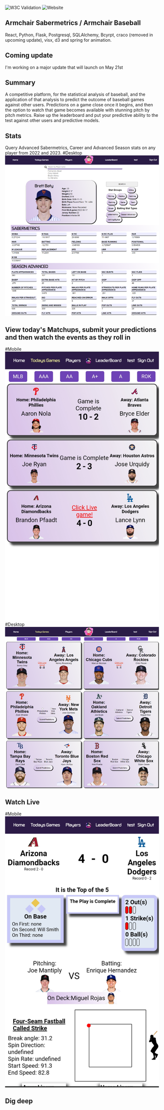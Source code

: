 ![W3C Validation](https://img.shields.io/w3c-validation/default?targetUrl=https%3A%2F%2Farmchairsaber.onrender.com%2F)
![Website](https://img.shields.io/website?url=https%3A%2F%2Farmchairsaber.onrender.com%2F)

## Armchair Sabermetrics / Armchair Baseball 
React, Python, Flask, Postgresql, SQLAlchemy, Bcyrpt, craco (removed in upcoming update), visx, d3 and spring for animation.  

## Coming update
I'm working on a major update that will launch on May 21st

## Summary
A competitive platform, for the statistical analysis of baseball, and the application of that analysis to predict the outcome of baseball games against other users. Predictions on a game close once it begins, and then the option to watch that game becomes available with stunning pitch by pitch metrics. Raise up the leaderboard and put your predictive ability to the test against other users and predictive models.  

## Stats
Query Advanced Sabermetrics, Career and Advanced Season stats on any player from 2022 and 2023. 
#Desktop
![](https://github.com/FlushingBaseball/ArmChairSaber/blob/main/client/public/Images/Examples/playerCard.svg)

## View today's Matchups, submit your predictions and then watch the events as they roll in
#Mobile
![](https://github.com/FlushingBaseball/ArmChairSaber/blob/main/client/public/Images/Examples/TodaysGamesMobile.svg)
#Desktop
![](https://github.com/FlushingBaseball/ArmChairSaber/blob/main/client/public/Images/Examples/TodaysGames.svg)

## Watch Live
#Mobile
![](https://github.com/FlushingBaseball/ArmChairSaber/blob/main/client/public/Images/Examples/LiveGameMobile.svg)

## Dig deep
